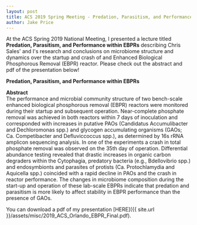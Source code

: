 ```yaml
---
layout: post
title: ACS 2019 Spring Meeting - Predation, Parasitism, and Performance within EBPRs
author: Jake Price
---
```


At the ACS Spring 2019 National Meeting, I presented a lecture titled **Predation, Parasitism, and Performance within EBPRs** describing Chris Sales' and I's research and conclusions on microbiome structure and dynamics over the startup and crash of and Enhanced Biological Phosphorous Removal (EBPR) reactor. Please check out the abstract and pdf of the presentation below!

**Predation, Parasitism, and Performance within EBPRs**   

**Abstract**  
The performance and microbial community structure of two bench-scale enhanced biological phosphorous removal (EBPR) reactors were monitored during their startup and subsequent operation. Near-complete phosphate removal was achieved in both reactors within 7 days of inoculation and corresponded with increases in putative PAOs (Candidatus Accumulibacter and Dechloromonas spp.) and glycogen accumulating organisms (GAOs; Ca. Competibacter and Defluviccoccus spp.), as determined by 16s rRNA amplicon sequencing analysis. In one of the experiments a crash in total phosphate removal was observed on the 35th day of operation. Differential abundance testing revealed that drastic increases in organic carbon degraders within the Cytophagia, predatory bacteria (e.g., Bdellovibrio spp.) and endosymbionts and parasites of protists (Ca. Protochlamydia and Aquicella spp.) coincided with a rapid decline in PAOs and the crash in reactor performance. The changes in microbiome composition during the start-up and operation of these lab-scale EBPRs indicate that predation and parasitism is more likely to affect stability in EBPR performance than the presence of GAOs. 

You can download a pdf of my presentation [HERE]({{ site.url }}/assets/misc/2019_ACS_Orlando_EBPR_Final.pdf).
